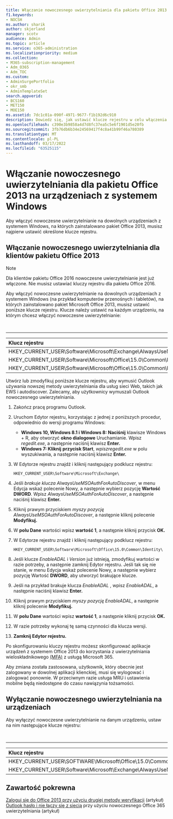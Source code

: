 ```yaml
---
title: Włączanie nowoczesnego uwierzytelniania dla pakietu Office 2013 na urządzeniach z systemem Windows
f1.keywords:
- NOCSH
ms.author: sharik
author: skjerland
manager: scotv
audience: Admin
ms.topic: article
ms.service: o365-administration
ms.localizationpriority: medium
ms.collection:
- M365-subscription-management
- Adm_O365
- Adm_TOC
ms.custom:
- AdminSurgePortfolio
- okr_smb
- AdminTemplateSet
search.appverid:
- BCS160
- MET150
- MOE150
ms.assetid: 7dc1c01a-090f-4971-9677-f1b192d6c910
description: Dowiedz się, jak ustawić klucze rejestru w celu włączenia nowoczesnego uwierzytelniania dla urządzeń, na Microsoft Office 2013.
ms.openlocfilehash: c390e3b9858a4d7d8fc37ea5c5e6f1901d5e20fb
ms.sourcegitcommit: 3fb76db6b34e24569417f4c8a41b99f46a780389
ms.translationtype: MT
ms.contentlocale: pl-PL
ms.lasthandoff: 03/17/2022
ms.locfileid: "63525115"
---
```

# <a name="enable-modern-authentication-for-office-2013-on-windows-devices"></a>Włączanie nowoczesnego uwierzytelniania dla pakietu Office 2013 na urządzeniach z systemem Windows

Aby włączyć nowoczesne uwierzytelnianie na dowolnych urządzeniach z systemem Windows, na których zainstalowano pakiet Office 2013, musisz najpierw ustawić określone klucze rejestru.
  
## <a name="enable-modern-authentication-for-office-2013-clients"></a>Włączanie nowoczesnego uwierzytelniania dla klientów pakietu Office 2013

> [!NOTE]
> Dla klientów pakietu Office 2016 nowoczesne uwierzytelnianie jest już włączone. Nie musisz ustawiać kluczy rejestru dla pakietu Office 2016. 
  
Aby włączyć nowoczesne uwierzytelnianie na dowolnych urządzeniach z systemem Windows (na przykład komputerów przenośnych i tabletów), na których zainstalowano pakiet Microsoft Office 2013, musisz ustawić poniższe klucze rejestru. Klucze należy ustawić na każdym urządzeniu, na którym chcesz włączyć nowoczesne uwierzytelnianie:

<br>

****

|Klucz rejestru|Wpisać|Value|
|:---|:---:|---:|
|HKEY_CURRENT_USER\Software\Microsoft\Exchange\AlwaysUseMSOAuthForAutoDiscover|REG_DWORD|1|
|HKEY_CURRENT_USER\Software\Microsoft\Office\15.0\Common\Identity\EnableADAL|REG_DWORD|1|
|HKEY_CURRENT_USER\Software\Microsoft\Office\15.0\Common\Identity\Version|REG_DWORD|1|

Utwórz lub zmodyfikuj poniższe klucze rejestru, aby wymusić Outlook używania nowszej metody uwierzytelniania dla usług sieci Web, takich jak EWS i autodiscover. Zalecamy, aby użytkownicy wymuszali Outlook nowoczesnego uwierzytelniania.

1. Zakończ pracę programu Outlook.

2. Uruchom Edytor rejestru, korzystając z jednej z poniższych procedur, odpowiednio do wersji programu Windows:

   - **Windows 10, Windows 8.1 i Windows 8: Naciśnij** klawisze Windows + R, aby otworzyć **okno dialogowe** Uruchamianie. Wpisz *regedit.exe*, a następnie naciśnij klawisz **Enter.**
   - **Windows 7: Kliknij** **przycisk Start**, *wpiszregedit.exe* w polu wyszukiwania, a następnie naciśnij klawisz **Enter.**

3. W Edytorze rejestru znajdź i kliknij następujący podklucz rejestru:

   ```console
   HKEY_CURRENT_USER\Software\Microsoft\Exchange\
   ```

4. Jeśli *brakuje klucza AlwaysUseMSOAuthForAutoDiscover*, w menu Edycja wskaż polecenie Nowy, a  następnie wybierz pozycję **Wartość DWORD**. Wpisz *AlwaysUseMSOAuthForAutoDiscover*, a następnie naciśnij klawisz **Enter.**

5. Kliknij prawym przyciskiem *myszy pozycję AlwaysUseMSOAuthForAutoDiscover*, a następnie kliknij polecenie **Modyfikuj.**

6. W **polu Dane** wartości wpisz **wartość 1**, a następnie kliknij przycisk **OK.**

7. W Edytorze rejestru znajdź i kliknij następujący podklucz rejestru:

   ```console
   HKEY_CURRENT_USER\Software\Microsoft\Office\15.0\Common\Identity\
   ```

8. Jeśli klucze *EnableADAL* i *Version* już istnieją, zmodyfikuj wartości w razie potrzeby, a następnie zamknij Edytor rejestru. Jeśli tak się nie stanie, w menu Edycja wskaż polecenie Nowy, a następnie wybierz pozycję Wartość **DWORD**, aby utworzyć brakujące klucze. 

9. Jeśli na przykład brakuje klucza *EnableADAL* , wpisz *EnableADAL*, a następnie naciśnij klawisz **Enter.**

10. Kliknij prawym przyciskiem *myszy pozycję EnableADAL*, a następnie kliknij polecenie **Modyfikuj.**

11. W **polu Dane** wartości wpisz **wartość 1**, a następnie kliknij przycisk **OK.**

12. W razie potrzeby wykonaj tę samą czynności dla klucza wersji. 

13. **Zamknij Edytor rejestru.**

Po skonfigurowaniu kluczy rejestru możesz skonfigurować aplikacje urządzeń z systemem Office 2013 do korzystania z uwierzytelniania wieloskładnikowego [(MFA)](set-up-multi-factor-authentication.md) z usługą Microsoft 365. 
  
Aby zmiana została zastosowana, użytkownik, który obecnie jest zalogowany w dowolnej aplikacji klienckiej, musi się wylogować i zalogować ponownie. W przeciwnym razie usługa MRU i ustawienia mobilne będą niedostępne do czasu nawiązynia tożsamości.
  
## <a name="disable-modern-authentication-on-devices"></a>Wyłączanie nowoczesnego uwierzytelniania na urządzeniach

Aby wyłączyć nowoczesne uwierzytelnianie na danym urządzeniu, ustaw na nim następujące klucze rejestru:

<br>

****

|Klucz rejestru|Wpisać|Value|
|:---|:---:|---:|
|HKEY_CURRENT_USER\SOFTWARE\Microsoft\Office\15.0\Common\Identity\EnableADAL|REG_DWORD|0|
|HKEY_CURRENT_USER\Software\Microsoft\Exchange\AlwaysUseMSOAuthForAutoDiscover|REG_DWORD|0|
   
## <a name="related-content"></a>Zawartość pokrewna

[Zaloguj się do Office 2013 przy użyciu drugiej metody weryfikacji](https://support.microsoft.com/office/2b856342-170a-438e-9a4f-3c092394d3cb) (artykuł)\
[Outlook hasło i nie łączy się z siecią](/outlook/troubleshoot/authentication/outlook-prompt-password-modern-authentication-enabled) przy użyciu nowoczesnego Office 365 uwierzytelniania (artykuł)
